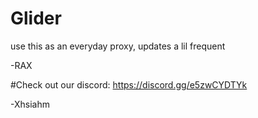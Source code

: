 # Glider
use this as an everyday proxy, updates a lil frequent

-RAX

#Check out our discord: https://discord.gg/e5zwCYDTYk

-Xhsiahm
